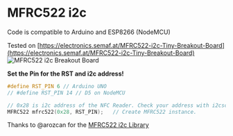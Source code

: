 # MFRC522 i2c 
Code is compatible to Arduino and ESP8266 (NodeMCU)

Tested on [https://electronics.semaf.at/MFRC522-i2c-Tiny-Breakout-Board](https://electronics.semaf.at/MFRC522-i2c-Tiny-Breakout-Board)
![MFRC522 i2c Breakout Board](https://cdn.semaf.at/media/image/product/1748/md/mfrc522-i2c-tiny-breakout-board.jpg "MFRC522 i2c Breakout Board")

__Set the Pin for the RST and i2c address!__
```c++
#define RST_PIN 6 // Arduino UNO
// #define RST_PIN 14 // D5 on NodeMCU

// 0x28 is i2c address of the NFC Reader. Check your address with i2cscanner if not match.
MFRC522 mfrc522(0x28, RST_PIN);   // Create MFRC522 instance.
```

Thanks to @arozcan for the [MFRC522 i2c Library](https://github.com/arozcan/MFRC522-I2C-Library)
